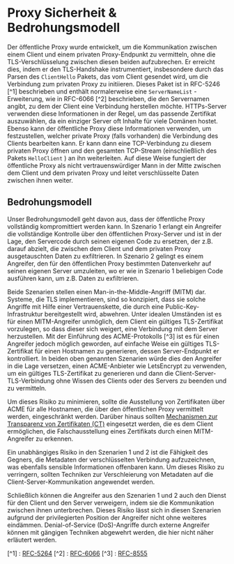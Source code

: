 # Proxy Sicherheit & Bedrohungsmodell

Der öffentliche Proxy wurde entwickelt, um die Kommunikation zwischen einem Client und einem privaten Proxy-Endpunkt zu vermitteln, ohne die TLS-Verschlüsselung zwischen diesen beiden aufzubrechen. Er erreicht dies, indem er den TLS-Handshake instrumentiert, insbesondere durch das Parsen des `ClientHello` Pakets, das vom Client gesendet wird, um die Verbindung zum privaten Proxy zu initiieren. Dieses Paket ist in RFC-5246 [^1] beschrieben und enthält normalerweise eine `ServerNameList` -Erweiterung, wie in RFC-6066 [^2] beschrieben, die den Servernamen angibt, zu dem der Client eine Verbindung herstellen möchte. HTTPs-Server verwenden diese Informationen in der Regel, um das passende Zertifikat auszuwählen, da ein einziger Server oft Inhalte für viele Domänen hostet. Ebenso kann der öffentliche Proxy diese Informationen verwenden, um festzustellen, welcher private Proxy (falls vorhanden) die Verbindung des Clients bearbeiten kann. Er kann dann eine TCP-Verbindung zu diesem privaten Proxy öffnen und den gesamten TCP-Stream (einschließlich des Pakets `HelloClient` ) an ihn weiterleiten. Auf diese Weise fungiert der öffentliche Proxy als nicht vertrauenswürdiger Mann in der Mitte zwischen dem Client und dem privaten Proxy und leitet verschlüsselte Daten zwischen ihnen weiter.

## Bedrohungsmodell

Unser Bedrohungsmodell geht davon aus, dass der öffentliche Proxy vollständig kompromittiert werden kann. In Szenario 1 erlangt ein Angreifer die vollständige Kontrolle über den öffentlichen Proxy-Server und ist in der Lage, den Servercode durch seinen eigenen Code zu ersetzen, der z.B. darauf abzielt, die zwischen dem Client und dem privaten Proxy ausgetauschten Daten zu exfiltrieren. In Szenario 2 gelingt es einem Angreifer, den für den öffentlichen Proxy bestimmten Datenverkehr auf seinen eigenen Server umzuleiten, wo er wie in Szenario 1 beliebigen Code ausführen kann, um z.B. Daten zu exfiltrieren.

Beide Szenarien stellen einen Man-in-the-Middle-Angriff (MITM) dar. Systeme, die TLS implementieren, sind so konzipiert, dass sie solche Angriffe mit Hilfe einer Vertrauenskette, die durch eine Public-Key-Infrastruktur bereitgestellt wird, abwehren. Unter idealen Umständen ist es für einen MITM-Angreifer unmöglich, dem Client ein gültiges TLS-Zertifikat vorzulegen, so dass dieser sich weigert, eine Verbindung mit dem Server herzustellen. Mit der Einführung des ACME-Protokolls [^3] ist es für einen Angreifer jedoch möglich geworden, auf einfache Weise ein gültiges TLS-Zertifikat für einen Hostnamen zu generieren, dessen Server-Endpunkt er kontrolliert. In beiden oben genannten Szenarien würde dies den Angreifer in die Lage versetzen, einen ACME-Anbieter wie LetsEncrypt zu verwenden, um ein gültiges TLS-Zertifikat zu generieren und dann die Client-Server-TLS-Verbindung ohne Wissen des Clients oder des Servers zu beenden und zu vermitteln.

Um dieses Risiko zu minimieren, sollte die Ausstellung von Zertifikaten über ACME für alle Hostnamen, die über den öffentlichen Proxy vermittelt werden, eingeschränkt werden. Darüber hinaus sollten [Mechanismen zur Transparenz von Zertifikaten (CT)](https://developer.mozilla.org/en-US/docs/Web/Security/Certificate_Transparency) eingesetzt werden, die es dem Client ermöglichen, die Falschausstellung eines Zertifikats durch einen MITM-Angreifer zu erkennen.

Ein unabhängiges Risiko in den Szenarien 1 und 2 ist die Fähigkeit des Gegners, die Metadaten der verschlüsselten Verbindung aufzuzeichnen, was ebenfalls sensible Informationen offenbaren kann. Um dieses Risiko zu verringern, sollten Techniken zur Verschleierung von Metadaten auf die Client-Server-Kommunikation angewendet werden.

Schließlich können die Angreifer aus den Szenarien 1 und 2 auch den Dienst für den Client und den Server verweigern, indem sie die Kommunikation zwischen ihnen unterbrechen. Dieses Risiko lässt sich in diesen Szenarien aufgrund der privilegierten Position der Angreifer nicht ohne weiteres eindämmen. Denial-of-Service (DoS)-Angriffe durch externe Angreifer können mit gängigen Techniken abgewehrt werden, die hier nicht näher erläutert werden.

[^1] : [RFC-5264](https://datatracker.ietf.org/doc/html/rfc5246)
[^2] : [RFC-6066](https://datatracker.ietf.org/doc/html/rfc6066#section-3)
[^3] : [RFC-8555](https://datatracker.ietf.org/doc/html/rfc8555)
